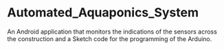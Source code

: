 # Automated_Aquaponics_System

An Android application that monitors the indications of the sensors across the construction and a Sketch code for the programming of the Arduino.

